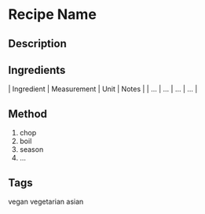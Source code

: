 # Recipe Name
## Description
## Ingredients
| Ingredient | Measurement | Unit | Notes |
| ... | ... | ... | ... |
## Method
1. chop
2. boil
3. season
4. ...
## Tags
vegan
vegetarian
asian